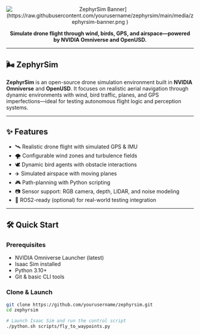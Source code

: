 <p align="center">
  <img src="[https://dummyimage.com/1000x250/003366/ffffff&text=ZephyrSim" alt="ZephyrSim Banner](https://raw.githubusercontent.com/yourusername/zephyrsim/main/media/zephyrsim-banner.png
)" />
</p>

<p align="center">
  <b>Simulate drone flight through wind, birds, GPS, and airspace—powered by NVIDIA Omniverse and OpenUSD.</b>
</p>

---

## 🌬️ ZephyrSim

**ZephyrSim** is an open-source drone simulation environment built in **NVIDIA Omniverse** and **OpenUSD**. It focuses on realistic aerial navigation through dynamic environments with wind, bird traffic, planes, and GPS imperfections—ideal for testing autonomous flight logic and perception systems.

---

## ✨ Features

- 🛰️ Realistic drone flight with simulated GPS & IMU
- 🌪️ Configurable wind zones and turbulence fields
- 🕊️ Dynamic bird agents with obstacle interactions
- ✈️ Simulated airspace with moving planes
- 🎮 Path-planning with Python scripting
- 📷 Sensor support: RGB camera, depth, LIDAR, and noise modeling
- 📡 ROS2-ready (optional) for real-world testing integration

---

## 🛠️ Quick Start

### Prerequisites

- NVIDIA Omniverse Launcher (latest)
- Isaac Sim installed
- Python 3.10+
- Git & basic CLI tools

### Clone & Launch

```bash
git clone https://github.com/yourusername/zephyrsim.git
cd zephyrsim

# Launch Isaac Sim and run the control script
./python.sh scripts/fly_to_waypoints.py
